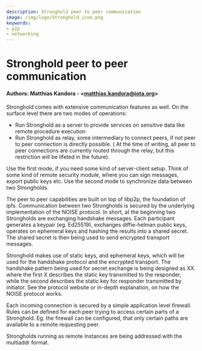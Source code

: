 ```yaml
---
description: Stronghold peer to peer communication 
image: /img/logo/Stronghold_icon.png
keywords:
- p2p
- networking
---
```


# Stronghold peer to peer communication

#### Authors: Matthias Kandora - \<matthias.kandora@iota.org>


Stronghold comes with extensive communication features as well. On the surface level there are two modes of operations: 

- Run Stronghold as a server to provide services on sensitive data like remote procedure execution
- Run Stronghold as relay, some intermediary to connect peers, if not peer to peer connection is directly possible. ( At the time of writing, all peer to peer connections are currently routed through the relay, but this restriction will be lifeted in the future).

Use the first mode, if you need some kind of server-client setup. Think of some kind of remote security module, where you can sign messages, export public keys etc. Use the second mode to synchronize data between two Strongholds. 

The peer to peer capabilities are built on top of libp2p, the foundation of ipfs. Communication between two Strongholds is secured by the underlying implementation of the NOISE protocol. In short, at the beginning two Strongholds are exchanging handshake messages. Each participant generates a keypair (eg. Ed25519), exchanges diffie-helman public keys, operates on ephemeral keys and hashing the results into a shared secret.  The shared secret is then being used to send encrypted transport messages. 

Stronghold makes use of static keys, and ephemeral keys, which will be used for the handshake protocol and the encrypted transport. The handshake pattern being used for secret exchange is being designed as XX. where the first X describes the static key transmitted to the responder, while the second describes the static key for responder transmitted by initiator. See the protocol website or in-depth explanation, on how the NOISE protocol works.

Each incoming connection is secured by a simple application level firewall. Rules can be defined for each peer trying to access certain parts of a Stronghold. Eg. the firewall can be configured, that only certain paths are available to a remote requesting peer.

Strongholds running as remote Instances are being addressed with the multiaddr format.